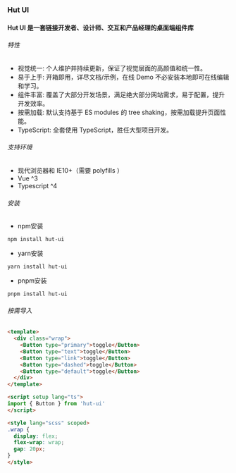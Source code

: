 
### Hut UI

#### Hut UI 是一套链接开发者、设计师、交互和产品经理的桌面端组件库

###### 特性

- 视觉统一:
  个人维护并持续更新，保证了视觉层面的高颜值和统一性。
- 易于上手:
  开箱即用，详尽文档/示例，在线 Demo 不必安装本地即可在线编辑和学习。
- 组件丰富:
  覆盖了大部分开发场景，满足绝大部分网站需求，易于配置，提升开发效率。
- 按需加载:
  默认支持基于 ES modules 的 tree shaking，按需加载提升页面性能。
- TypeScript:
  全套使用 TypeScript，胜任大型项目开发。


###### 支持环境

- 现代浏览器和 IE10+（需要 polyfills ）
- Vue ^3
- Typescript ^4


###### 安装

- npm安装
```shell
npm install hut-ui
```
- yarn安装
```shell
yarn install hut-ui
```
-  pnpm安装
```shell
pnpm install hut-ui
```


###### 按需导入
```html
<template>
  <div class="wrap">
    <Button type="primary">toggle</Button>
    <Button type="text">toggle</Button>
    <Button type="link">toggle</Button>
    <Button type="dashed">toggle</Button>
    <Button type="default">toggle</Button>
  </div>
</template>

<script setup lang="ts">
import { Button } from 'hut-ui'
</script>

<style lang="scss" scoped>
.wrap {
  display: flex;
  flex-wrap: wrap;
  gap: 20px;
}
</style>

```
